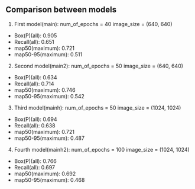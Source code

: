 ## Comparison between models

1. First model(main): 
num_of_epochs = 40
image_size = (640, 640)

- Box(P)(all): 0.905
- Recall(all): 0.651
- map50(maximum): 0.721
- map50-95(maximum): 0.511

2. Second model(main2):
num_of_epochs = 50
image_size = (640, 640)

- Box(P)(all): 0.634
- Recall(all): 0.714
- map50(maximum): 0.746
- map50-95(maximum): 0.542

3. Third model(mainh):
num_of_epochs = 50
image_size = (1024, 1024)

- Box(P)(all): 0.694
- Recall(all): 0.638
- map50(maximum): 0.721
- map50-95(maximum): 0.487

4. Fourth model(mainh2):
num_of_epochs = 100
image_size = (1024, 1024)

- Box(P)(all): 0.766
- Recall(all): 0.697
- map50(maximum): 0.692
- map50-95(maximum): 0.468